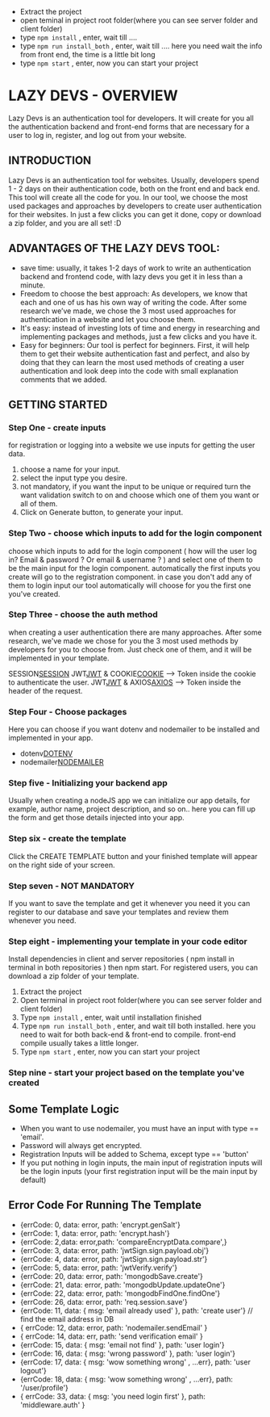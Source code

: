 
- Extract the project
- open teminal in project root folder(where you can see server folder and client folder)
- type ```npm install``` , enter, wait till ....
- type ```npm run install_both``` , enter, wait till .... here you need wait the info from front end, the time is a little bit long
- type ```npm start``` , enter, now you can start your project

# LAZY DEVS - OVERVIEW

Lazy Devs is an authentication tool for developers. It will create for you all the authentication backend and front-end forms that are necessary for a user to log in, register, and log out from your website.

## INTRODUCTION

Lazy Devs is an authentication tool for websites. Usually, developers spend 1 - 2 days on their authentication code, both on the front end and back end. This tool will create all the code for you. In our tool, we choose the most used packages and approaches by developers to create user authentication for their websites. In just a few clicks you can get it done, copy or download a zip folder, and you are all set! :D

## ADVANTAGES OF THE LAZY DEVS TOOL:

- save time: usually, it takes 1-2 days of work to write an authentication backend and frontend code, with lazy devs you get it in less than a minute.
- Freedom to choose the best approach: As developers, we know that each and one of us has his own way of writing the code. After some research we’ve made, we chose the 3 most used approaches for authentication in a website and let you choose them.
- It's easy: instead of investing lots of time and energy in researching and implementing packages and methods, just a few clicks and you have it.
- Easy for beginners: Our tool is perfect for beginners. First, it will help them to get their website authentication fast and perfect, and also by doing that they can learn the most used methods of creating a user authentication and look deep into the code with small explanation comments that we added.

## GETTING STARTED
 
### Step One - create inputs

for registration or logging into a website we use inputs for getting the user data.

1. choose a name for your input.
2. select the input type you desire.
3. not mandatory, if you want the input to be unique or required turn the want validation switch to on and choose which one of them you want or all of them.
4. Click on Generate button, to generate your input.

### Step Two - choose which inputs to add for the login component

choose which inputs to add for the login component ( how will the user log in? Email & password ? Or email & username ? ) and select one of them to be the main input for the login component. automatically the first inputs you create will go to the registration component. in case you don't add any of them to login input our tool automatically will choose for you the first one you've created.

### Step Three - choose the auth method

when creating a user authentication there are many approaches. After some research, we've made we chose for you the 3 most used methods by developers for you to choose from. Just check one of them, and it will be implemented in your template.

SESSION[SESSION](https://github.com/expressjs/session#readme)
JWT[JWT](https://jwt.io/introduction) & COOKIE[COOKIE](https://github.com/jshttp/cookie) —> Token inside the cookie to authenticate the user.
JWT[JWT](https://jwt.io/introduction) & AXIOS[AXIOS](https://axios-http.com/docs/intro) —> Token inside the header of the request.

### Step Four - Choose packages

Here you can choose if you want dotenv and nodemailer to be installed and implemented in your app.

- dotenv[DOTENV](https://www.npmjs.com/package/dotenv)
- nodemailer[NODEMAILER](https://nodemailer.com/about/)

### Step five - Initializing your backend app

Usually when creating a nodeJS app we can initialize our app details, for example, author name, project description, and so on.. here you can fill up the form and get those details injected into your app.

### Step six - create the template

Click the CREATE TEMPLATE button and your finished template will appear on the right side of your screen.

### Step seven - NOT MANDATORY

If you want to save the template and get it whenever you need it you can register to our database and save your templates and review them whenever you need.

### Step eight - implementing your template in your code editor

Install dependencies in client and server repositories ( npm install in terminal in both repositories ) then npm start. For registered users, you can download a zip folder of your template.

1. Extract the project
2. Open terminal in project root folder(where you can see server folder and client folder)
3. Type ```npm install``` , enter, wait until installation finished
4. Type ```npm run install_both``` , enter, and wait till both installed. here you need to wait for both back-end & front-end to compile. front-end compile usually takes a little longer.
5. Type ```npm start``` , enter, now you can start your project

### Step nine - start your project based on the template you've created

## Some Template Logic

- When you want to use nodemailer, you must have an input with type == 'email'.
- Password will always get encrypted.
- Registration Inputs will be added to Schema, except type == 'button'
- If you put nothing in login inputs, the main input of registration inputs will be the login inputs (your first registration input will be the main input by default)

## Error Code For Running The Template

- {errCode: 0, data: error, path: 'encrypt.genSalt'}
- {errCode: 1, data: error, path: 'encrypt.hash'}
- {errCode: 2,data: error,path: 'compareEncryptData.compare',}
- {errCode: 3, data: error, path: 'jwtSign.sign.payload.obj'}
- {errCode: 4, data: error, path: 'jwtSign.sign.payload.str'}
- {errCode: 5, data: error, path: 'jwtVerify.verify'}
- {errCode: 20, data: error, path: 'mongodbSave.create'}
- {errCode: 21, data: error, path: 'mongodbUpdate.updateOne'}
- {errCode: 22, data: error, path: 'mongodbFindOne.findOne'}
- {errCode: 26, data: error, path: 'req.session.save'}
- {errCode: 11, data: { msg: 'email already used' }, path: 'create user'} // find the email address in DB
- { errCode: 12, data: error, path: 'nodemailer.sendEmail' }
- { errCode: 14, data: err, path: 'send verification email' }
- {errCode: 15, data: { msg: 'email not find' }, path: 'user login'}
- {errCode: 16, data: { msg: 'wrong password' }, path: 'user login'}
- {errCode: 17, data: { msg: 'wow something wrong' , ...err}, path: 'user logout'}
- {errCode: 18, data: { msg: 'wow something wrong' , ...err}, path: '/user/profile'}
- { errCode: 33, data: { msg: 'you need login first' }, path: 'middleware.auth' }
